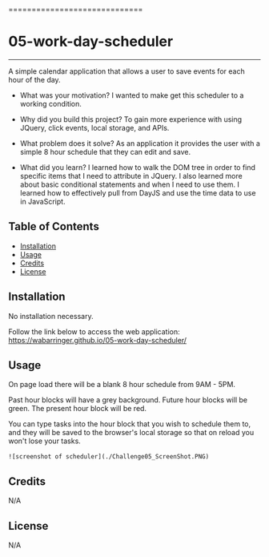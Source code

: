 =============================
# 05-work-day-scheduler
-----------
A simple calendar application that allows a user to save events for each hour of the day.

-   What was your motivation?
I wanted to make get this scheduler to a working condition.  

-   Why did you build this project?
To gain more experience with using JQuery, click events, local storage, and APIs.

-   What problem does it solve? 
As an application it provides the user with a simple 8 hour schedule that they can edit and save.

-   What did you learn? 
I learned how to walk the DOM tree in order to find specific items that I need to attribute in JQuery. I also learned more about basic conditional statements and when I need to use them. I learned how to effectively pull from DayJS and use the time data to use in JavaScript.

Table of Contents
----------------------------

-   [Installation](#installation)
-   [Usage](#usage)
-   [Credits](#credits)
-   [License](#license)

Installation
------------

No installation necessary.

Follow the link below to access the web application:
https://wabarringer.github.io/05-work-day-scheduler/

Usage
-----

On page load there will be a blank 8 hour schedule from 9AM - 5PM. 

Past hour blocks will have a grey background. Future hour blocks will be green. The present hour block will be red. 

You can type tasks into the hour block that you wish to schedule them to, and they will be saved to the browser's local storage so that on reload you won't lose your tasks.

    ![screenshot of scheduler](./Challenge05_ScreenShot.PNG)


Credits
-------

N/A

License
-------

N/A